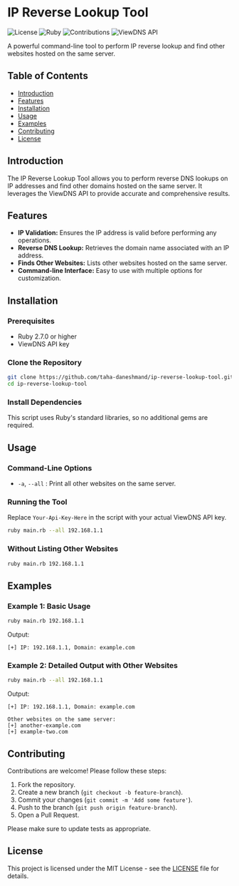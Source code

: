 # IP Reverse Lookup Tool

![License](https://img.shields.io/github/license/taha-daneshmand/ip-reverse-lookup-tool)
![Ruby](https://img.shields.io/badge/Ruby-2.7.0-red)
![Contributions](https://img.shields.io/badge/Contributions-Welcome-brightgreen)
![ViewDNS API](https://img.shields.io/badge/ViewDNS-API-blue)

A powerful command-line tool to perform IP reverse lookup and find other websites hosted on the same server.

## Table of Contents

- [Introduction](#introduction)
- [Features](#features)
- [Installation](#installation)
- [Usage](#usage)
- [Examples](#examples)
- [Contributing](#contributing)
- [License](#license)

## Introduction

The IP Reverse Lookup Tool allows you to perform reverse DNS lookups on IP addresses and find other domains hosted on the same server. It leverages the ViewDNS API to provide accurate and comprehensive results.

## Features

- **IP Validation:** Ensures the IP address is valid before performing any operations.
- **Reverse DNS Lookup:** Retrieves the domain name associated with an IP address.
- **Finds Other Websites:** Lists other websites hosted on the same server.
- **Command-line Interface:** Easy to use with multiple options for customization.

## Installation

### Prerequisites

- Ruby 2.7.0 or higher
- ViewDNS API key

### Clone the Repository

```bash
git clone https://github.com/taha-daneshmand/ip-reverse-lookup-tool.git
cd ip-reverse-lookup-tool
```

### Install Dependencies

This script uses Ruby's standard libraries, so no additional gems are required.

## Usage

### Command-Line Options

- `-a`, `--all` : Print all other websites on the same server.

### Running the Tool

Replace `Your-Api-Key-Here` in the script with your actual ViewDNS API key.

```bash
ruby main.rb --all 192.168.1.1
```

### Without Listing Other Websites

```bash
ruby main.rb 192.168.1.1
```

## Examples

### Example 1: Basic Usage

```bash
ruby main.rb 192.168.1.1
```

Output:
```
[+] IP: 192.168.1.1, Domain: example.com
```

### Example 2: Detailed Output with Other Websites

```bash
ruby main.rb --all 192.168.1.1
```

Output:
```
[+] IP: 192.168.1.1, Domain: example.com

Other websites on the same server:
[+] another-example.com
[+] example-two.com
```

## Contributing

Contributions are welcome! Please follow these steps:

1. Fork the repository.
2. Create a new branch (`git checkout -b feature-branch`).
3. Commit your changes (`git commit -m 'Add some feature'`).
4. Push to the branch (`git push origin feature-branch`).
5. Open a Pull Request.

Please make sure to update tests as appropriate.

## License

This project is licensed under the MIT License - see the [LICENSE](LICENSE) file for details.

